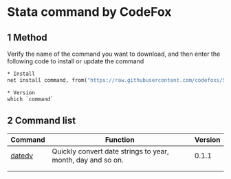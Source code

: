 # Stata command by CodeFox

## 1 Method

Verify the name of the command you want to download, and then enter the following code to install or update the command

```stata
* Install
net install command, from("https://raw.githubusercontent.com/codefoxs/Stata-personal/main/command/") replace

* Version
which `command`
```

## 2 Command list

| Command                                                      | Function                                                    | Version |
| ------------------------------------------------------------ | ----------------------------------------------------------- | ------- |
| [datedv](https://github.com/codefoxs/Stata-personal/tree/main/datedv) | Quickly convert date strings to year, month, day and so on. | 0.1.1   |
|                                                              |                                                             |         |
|                                                              |                                                             |         |

